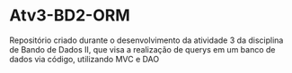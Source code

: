 # Atv3-BD2-ORM
Repositório criado durante o desenvolvimento da atividade 3 da disciplina de Bando de Dados II, que visa a realização de querys em um banco de dados via código, utilizando MVC e DAO
